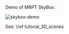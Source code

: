 Demo of MRPT SkyBox.

![skybox-demo](https://mrpt.github.io/imgs/mrpt-skybox-demo.gif)

See: \ref tutorial_3D_scenes

